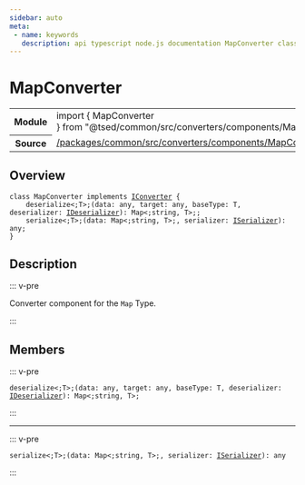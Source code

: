 ```yaml
---
sidebar: auto
meta:
 - name: keywords
   description: api typescript node.js documentation MapConverter class
---
```

# MapConverter <Badge text="Class" type="class"/>
<!-- Summary -->
<section class="symbol-info"><table class="is-full-width"><tbody><tr><th>Module</th><td><div class="lang-typescript"><span class="token keyword">import</span> { MapConverter }&nbsp;<span class="token keyword">from</span>&nbsp;<span class="token string">"@tsed/common/src/converters/components/MapConverter"</span></div></td></tr><tr><th>Source</th><td><a href="https://github.com/Romakita/ts-express-decorators/blob/v4.33.0/packages/common/src/converters/components/MapConverter.ts#L0-L0">/packages/common/src/converters/components/MapConverter.ts</a></td></tr></tbody></table></section>

<!-- Overview -->
## Overview


<pre><code class="typescript-lang "><span class="token keyword">class</span> MapConverter <span class="token keyword">implements</span> <a href="/api/common/converters/interfaces/IConverter.html"><span class="token">IConverter</span></a> <span class="token punctuation">{</span>
    deserialize&lt<span class="token punctuation">;</span>T&gt<span class="token punctuation">;</span><span class="token punctuation">(</span>data<span class="token punctuation">:</span> <span class="token keyword">any</span><span class="token punctuation">,</span> target<span class="token punctuation">:</span> <span class="token keyword">any</span><span class="token punctuation">,</span> baseType<span class="token punctuation">:</span> T<span class="token punctuation">,</span> deserializer<span class="token punctuation">:</span> <a href="/api/common/converters/interfaces/IDeserializer.html"><span class="token">IDeserializer</span></a><span class="token punctuation">)</span><span class="token punctuation">:</span> Map&lt<span class="token punctuation">;</span><span class="token keyword">string</span><span class="token punctuation">,</span> T&gt<span class="token punctuation">;</span><span class="token punctuation">;</span>
    serialize&lt<span class="token punctuation">;</span>T&gt<span class="token punctuation">;</span><span class="token punctuation">(</span>data<span class="token punctuation">:</span> Map&lt<span class="token punctuation">;</span><span class="token keyword">string</span><span class="token punctuation">,</span> T&gt<span class="token punctuation">;</span><span class="token punctuation">,</span> serializer<span class="token punctuation">:</span> <a href="/api/common/converters/interfaces/ISerializer.html"><span class="token">ISerializer</span></a><span class="token punctuation">)</span><span class="token punctuation">:</span> <span class="token keyword">any</span><span class="token punctuation">;</span>
<span class="token punctuation">}</span></code></pre>



<!-- Description -->
## Description

::: v-pre

Converter component for the `Map` Type.

:::


<!-- Members -->




## Members


::: v-pre

<div class="method-overview">
<pre><code class="typescript-lang ">deserialize&lt<span class="token punctuation">;</span>T&gt<span class="token punctuation">;</span><span class="token punctuation">(</span>data<span class="token punctuation">:</span> <span class="token keyword">any</span><span class="token punctuation">,</span> target<span class="token punctuation">:</span> <span class="token keyword">any</span><span class="token punctuation">,</span> baseType<span class="token punctuation">:</span> T<span class="token punctuation">,</span> deserializer<span class="token punctuation">:</span> <a href="/api/common/converters/interfaces/IDeserializer.html"><span class="token">IDeserializer</span></a><span class="token punctuation">)</span><span class="token punctuation">:</span> Map&lt<span class="token punctuation">;</span><span class="token keyword">string</span><span class="token punctuation">,</span> T&gt<span class="token punctuation">;</span></code></pre>

</div>



:::



***



::: v-pre

<div class="method-overview">
<pre><code class="typescript-lang ">serialize&lt<span class="token punctuation">;</span>T&gt<span class="token punctuation">;</span><span class="token punctuation">(</span>data<span class="token punctuation">:</span> Map&lt<span class="token punctuation">;</span><span class="token keyword">string</span><span class="token punctuation">,</span> T&gt<span class="token punctuation">;</span><span class="token punctuation">,</span> serializer<span class="token punctuation">:</span> <a href="/api/common/converters/interfaces/ISerializer.html"><span class="token">ISerializer</span></a><span class="token punctuation">)</span><span class="token punctuation">:</span> <span class="token keyword">any</span></code></pre>

</div>



:::